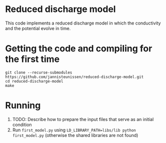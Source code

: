 Reduced discharge model
====

This code implements a reduced discharge model in which the conductivity and the potential evolve in time.


Getting the code and compiling for the first time
==

    git clone --recurse-submodules https://github.com/jannisteunissen/reduced-discharge-model.git
    cd reduced-discharge-model
    make

Running
==

1. TODO: Describe how to prepare the input files that serve as an initial condition
2. Run `first_model.py` using `LD_LIBRARY_PATH=libs/lib python first_model.py` (otherwise the shared libraries are not found)
